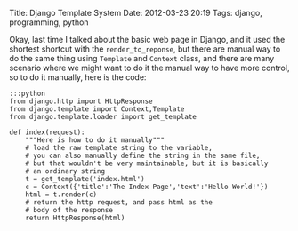Title: Django Template System
Date: 2012-03-23 20:19
Tags: django, programming, python


Okay, last time I talked about the basic web page in Django, and it used
the shortest shortcut with the `render_to_reponse`, but there are manual
way to do the same thing using `Template` and `Context` class, and there are
many scenario where we might want to do it the manual way to have more
control, so to do it manually, here is the code:

    :::python
    from django.http import HttpResponse
    from django.template import Context,Template
    from django.template.loader import get_template

    def index(request):
        """Here is how to do it manually"""
        # load the raw template string to the variable,
        # you can also manually define the string in the same file,
        # but that wouldn't be very maintainable, but it is basically
        # an ordinary string
        t = get_template('index.html')
        c = Context({'title':'The Index Page','text':'Hello World!'})
        html = t.render(c)
        # return the http request, and pass html as the
        # body of the response
        return HttpResponse(html)